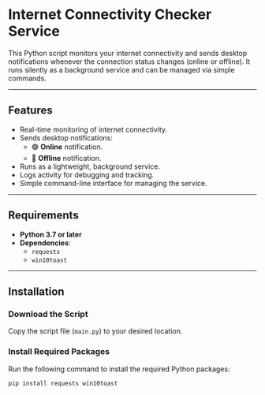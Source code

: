 # Internet Connectivity Checker Service

This Python script monitors your internet connectivity and sends desktop notifications whenever the connection status changes (online or offline). It runs silently as a background service and can be managed via simple commands.

---

## Features

- Real-time monitoring of internet connectivity.
- Sends desktop notifications:
  - 🟢 **Online** notification.
  - 🔴 **Offline** notification.
- Runs as a lightweight, background service.
- Logs activity for debugging and tracking.
- Simple command-line interface for managing the service.

---

## Requirements

- **Python 3.7 or later**
- **Dependencies**:
  - `requests`
  - `win10toast`

---

## Installation

### Download the Script
Copy the script file (`main.py`) to your desired location.

### Install Required Packages  
Run the following command to install the required Python packages:

```bash
pip install requests win10toast
